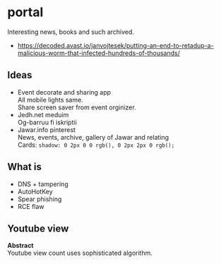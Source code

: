 # portal
Interesting news, books and such archived.
- https://decoded.avast.io/janvojtesek/putting-an-end-to-retadup-a-malicious-worm-that-infected-hundreds-of-thousands/
## Ideas
- Event decorate and sharing app   
All mobile lights same.   
Share screen saver from event  orginizer.   
- Jedh.net meduim    
Og-barruu fi iskriptii
- Jawar.info pinterest   
News, events, archive, gallery of Jawar and relating   
Cards: ```shadow: 0 2px 0 0 rgb(), 0 2px 2px 0 rgb();```
## What is
- DNS + tampering   
- AutoHotKey
- Spear phishing
- RCE flaw   
## Youtube view   
**Abstract**   
Youtube view count uses sophisticated algorithm.
